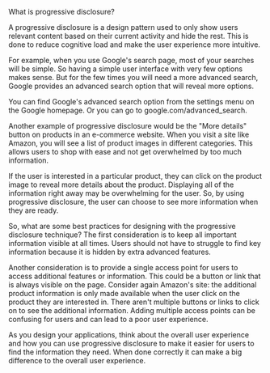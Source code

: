 <!-- @format -->

What is progressive disclosure?

A progressive disclosure is a design pattern used to only show users relevant content based on their current activity and hide the rest. This is done to reduce cognitive load and make the user experience more intuitive.

For example, when you use Google's search page, most of your searches will be simple. So having a simple user interface with very few options makes sense. But for the few times you will need a more advanced search, Google provides an advanced search option that will reveal more options.

You can find Google's advanced search option from the settings menu on the Google homepage. Or you can go to google.com/advanced_search.

Another example of progressive disclosure would be the "More details" button on products in an e-commerce website. When you visit a site like Amazon, you will see a list of product images in different categories. This allows users to shop with ease and not get overwhelmed by too much information.

If the user is interested in a particular product, they can click on the product image to reveal more details about the product. Displaying all of the information right away may be overwhelming for the user. So, by using progressive disclosure, the user can choose to see more information when they are ready.

So, what are some best practices for designing with the progressive disclosure technique? The first consideration is to keep all important information visible at all times. Users should not have to struggle to find key information because it is hidden by extra advanced features.

Another consideration is to provide a single access point for users to access additional features or information. This could be a button or link that is always visible on the page. Consider again Amazon's site: the additional product information is only made available when the user click on the product they are interested in. There aren't multiple buttons or links to click on to see the additional information. Adding multiple access points can be confusing for users and can lead to a poor user experience.

As you design your applications, think about the overall user experience and how you can use progressive disclosure to make it easier for users to find the information they need. When done correctly it can make a big difference to the overall user experience.
